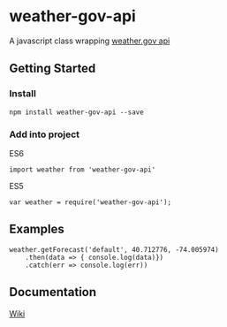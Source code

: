 # weather-gov-api

A javascript class wrapping [weather.gov api](https://www.weather.gov/documentation/services-web-api)

## Getting Started

### Install
```
npm install weather-gov-api --save
```
### Add into project
ES6 
```
import weather from 'weather-gov-api'
```
ES5
```
var weather = require('weather-gov-api');
```

## Examples

```
weather.getForecast('default', 40.712776, -74.005974)
    .then(data => { console.log(data)})
    .catch(err => console.log(err))
```

## Documentation
[Wiki](https://github.com/ividrine/weather-gov-api/wiki/Documentation)


